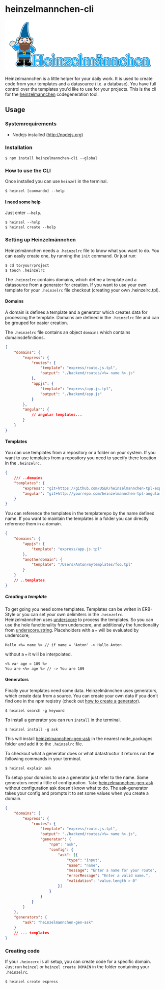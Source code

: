heinzelmannchen-cli
===================

![logo](https://raw.githubusercontent.com/heinzelmannchen/heinzelmannchen/master/Heinzelmannchen.png)

Heinzelmannchen is a little helper for your daily work. It is used to create code from your templates and a datasource (i.e. a database).
You have full control over the templates you'd like to use for your projects.
This is the cli for the [heinzelmannchen](https://github.com/heinzelmannchen/heinzelmannchen) codegeneration tool.

Usage
-----

### Systemrequirements

* Nodejs installed (http://nodejs.org)

### Installation
```shell
$ npm install heinzelmannchen-cli --global
```

### How to use the CLI

Once installed you can use `heinzel` in the terminal.

```shell
$ heinzel [commando] --help
```

#### I need some help
Just enter `--help`.

```shell
$ heinzel --help
$ heinzel create --help
```

### Setting up Heinzelmännchen

Heinzelmännchen needs a `.heinzelrc` file to know what you want to do. You can easily create one,
by running the `init` command. Or just run:

```shell
$ cd to/your/project
$ touch .heinzelrc
```

The `.heinzelrc` contains domains, which define a template and a datasource from a generator for creation.
If you want to use your own template for your `.heinzelrc` file checkout (creating your own .heinzelrc.tpl).

#### Domains
A domain is defines a template and a generator which creates data for processing the template.
Domains are defined in the `.heinzelrc` file and can be grouped for easier creation.

The `.heinzelrc` file contains an object `domains` which contains domainsdefinitions.

```json
{
    "domains": {
        "express": {
            "routes": {
                "template": "express/route.js.tpl",
                "output": "./backend/routes/<%= name %>.js"
            },
            "appjs": {
                "template": "express/app.js.tpl",
                "output": "./backend/app.js"
            }
        },
        "angular": {
            // angular templates...
        }
    }    
}
```

#### Templates

You can use templates from a repository or a folder on your system. If you want to use templates from a repository 
you need to specify there location in the `.heinzelrc`.

```json
{
    /// ..domains
    "templates": {
        "express": "git+https://github.com/USER/heinzelmannchen-tpl-express.git#1.0.1",
        "angular": "git+http://yourrepo.com/heinzelmannchen-tpl-angular.git#1.0.1"
    }
}
```

You can reference the templates in the templaterepo by the name defined name.
If you want to maintain the templates in a folder you can directly reference them in a domain.

```json
{
    "domains": {
        "appjs": {
            "template": "express/app.js.tpl"
        },
        "anotherdomain": {
            "template": "/Users/Anton/mytemplates/foo.tpl"
        }
    }
    // ..templates
}
```

##### Creating a template

To get going you need some templates. Templates can be writen in ERB-Style or you can set your own delimiters in the `.heinzelrc`.
Heinzelmännchen uses [underscore](underscorejs.org/#template) to process the templates. So you can use the hole functionality from underscore, and additionaly the functionality from [underscore.string](https://github.com/edtsech/underscore.string).
Placeholders with a `=` will be evaluated by underscore,
```
Hallo <%= name %> // if name = 'Anton' -> Hallo Anton
```

without a `=` it will be interpolated.

```
<% var age = 109 %>
You are <%= age %> // -> You are 109
```

#### Generators

Finally your templates need some data. Heinzelmännchen uses generators, which create data from a source.
You can create your own data if you don't find one in the npm reqistry (check out [how to create a generator](https://github.com/heinzelmannchen/heinzelmannchen-generator)).

```shell
$ heinzel search -g keyword
```

To install a generator you can run `install` in the terminal.

```shell
$ heinzel install -g ask
```

This will install [heinzelmannchen-gen-ask](https://www.npmjs.org/package/heinzelmannchen-gen-ask) in the nearest node_packages folder
and add it to the `.heinzelrc` file.

To checkout what a generator does or what datastructur it returns run the following commands in your terminal.

```shell
$ heinzel explain ask
```

To setup your domains to use a generator just refer to the name. Some generators need a little of configuration.
Take [heinzelmannchen-gen-ask](https://github.com/heinzelmannchen/heinzelmannchen-gen-ask) without configuration ask doesn't know what to do.
The ask-generator takes your config and prompts it to set some values when you create a domain.

```json
{
    "domains": {
        "express": {
            "routes": {
                "template": "express/route.js.tpl",
                "output": "./backend/routes/<%= name %>.js",
                "generator": {
                    "npm": "ask",
                    "config": {
                        "ask": [{
                            "type": "input",
                            "name": "name",
                            "message": "Enter a name for your route",
                            "errorMessage": "Enter a valid name.",
                            "validation": "value.length > 0"
                        }]
                    }
                }
            }
        }
    },
    "generators": {
        "ask": "heinzelmannchen-gen-ask"
    }
    // ... templates
}
```

### Creating code

If your `.heinzerc` is all setup, you can create code for a specific domain.
Just run `heinzel` or `heinzel create DOMAIN` in the folder containing your `.heinzelrc`.

```shell
$ heinzel create express
```
